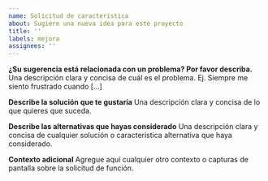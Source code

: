 ```yaml
---
name: Solicitud de característica
about: Sugiere una nueva idea para este proyecto
title: ''
labels: mejora
assignees: ''
---
```


**¿Su sugerencia está relacionada con un problema? Por favor describa.**
Una descripción clara y concisa de cuál es el problema. Ej. Siempre me siento frustrado cuando [...]

**Describe la solución que te gustaría**
Una descripción clara y concisa de lo que quieres que suceda.

**Describe las alternativas que hayas considerado**
Una descripción clara y concisa de cualquier solución o característica alternativa que haya considerado.

**Contexto adicional**
Agregue aquí cualquier otro contexto o capturas de pantalla sobre la solicitud de función.
